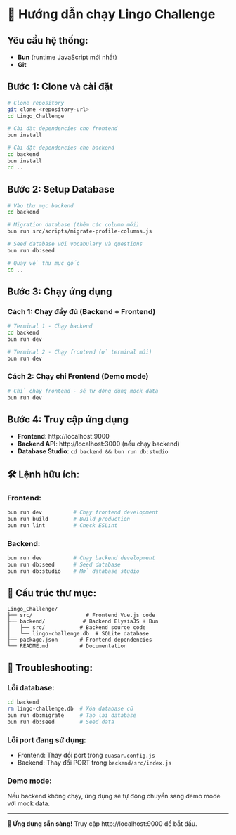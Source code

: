 # 🚀 Hướng dẫn chạy Lingo Challenge

## **Yêu cầu hệ thống:**
- **Bun** (runtime JavaScript mới nhất)
- **Git** 

## **Bước 1: Clone và cài đặt**

```bash
# Clone repository
git clone <repository-url>
cd Lingo_Challenge

# Cài đặt dependencies cho frontend
bun install

# Cài đặt dependencies cho backend
cd backend
bun install
cd ..
```

## **Bước 2: Setup Database**

```bash
# Vào thư mục backend
cd backend

# Migration database (thêm các column mới)
bun run src/scripts/migrate-profile-columns.js

# Seed database với vocabulary và questions
bun run db:seed

# Quay về thư mục gốc
cd ..
```

## **Bước 3: Chạy ứng dụng**

### **Cách 1: Chạy đầy đủ (Backend + Frontend)**

```bash
# Terminal 1 - Chạy backend
cd backend
bun run dev

# Terminal 2 - Chạy frontend (ở terminal mới)
bun run dev
```

### **Cách 2: Chạy chỉ Frontend (Demo mode)**

```bash
# Chỉ chạy frontend - sẽ tự động dùng mock data
bun run dev
```

## **Bước 4: Truy cập ứng dụng**

- **Frontend**: http://localhost:9000
- **Backend API**: http://localhost:3000 (nếu chạy backend)
- **Database Studio**: `cd backend && bun run db:studio`

## **🛠️ Lệnh hữu ích:**

### **Frontend:**
```bash
bun run dev          # Chạy frontend development
bun run build        # Build production
bun run lint         # Check ESLint
```

### **Backend:**
```bash
bun run dev          # Chạy backend development  
bun run db:seed      # Seed database
bun run db:studio    # Mở database studio
```

## **📂 Cấu trúc thư mục:**

```
Lingo_Challenge/
├── src/                 # Frontend Vue.js code
├── backend/            # Backend ElysiaJS + Bun
│   ├── src/           # Backend source code
│   └── lingo-challenge.db  # SQLite database
├── package.json       # Frontend dependencies
└── README.md          # Documentation
```

## **🔧 Troubleshooting:**

### **Lỗi database:**
```bash
cd backend
rm lingo-challenge.db  # Xóa database cũ
bun run db:migrate     # Tạo lại database
bun run db:seed        # Seed data
```

### **Lỗi port đang sử dụng:**
- Frontend: Thay đổi port trong `quasar.config.js`
- Backend: Thay đổi PORT trong `backend/src/index.js`

### **Demo mode:**
Nếu backend không chạy, ứng dụng sẽ tự động chuyển sang demo mode với mock data.

---

**🎯 Ứng dụng sẵn sàng!** Truy cập http://localhost:9000 để bắt đầu.
